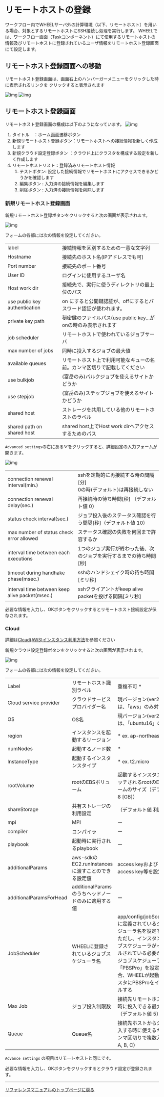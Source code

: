 # リモートホストの登録
ワークフロー内でWHEELサーバ外の計算環境（以下、リモートホスト）を用いる場合、対象とするリモートホストにSSH接続し処理を実行します。
WHEELでは、ワークフロー画面（Taskコンポーネント）にて使用するリモートホストの情報及びリモートホストに登録されているユーザ情報をリモートホスト登録画面にて設定します。

## リモートホスト登録画面への移動
リモートホスト登録画面は、画面右上のハンバーガーメニューをクリックした時に表示されるリンクを
クリックすると表示されます

![img](./img/hanberger.png "hanberger.png")
![img](./img/drawer.png "drawer.png")


## リモートホスト登録画面
リモートホスト登録画面の構成は以下のようになっています。
![img](./img/remotehost.png "remotehost")

1. タイトル　：ホーム画面遷移ボタン
1. 新規リモートホスト登録ボタン：リモートホストへの接続情報を新しく作成します
1. 新規クラウド設定登録ボタン  ：クラウド上にクラスタを構成する設定を新しく作成します
1. リモートホストリスト：登録済みリモートホスト情報
    1. テストボタン: 設定した接続情報でリモートホストにアクセスできるかどうかを確認します
    1. 編集ボタン  : 入力済の接続情報を編集します
    1. 削除ボタン  : 入力済の接続情報を削除します

### 新規リモートホスト登録画面
新規リモートホスト登録ボタンをクリックすると次の画面が表示されます。

![img](./img/new_remotehost.png "new_remotehost")

フォームの各部には次の情報を設定してください。

|||
|----------|---------------------------------|
|label| 接続情報を区別するための一意な文字列|
|Hostname| 接続先のホスト名(IPアドレスでも可)|
|Port number| 接続先のポート番号|
|User ID| ログインに使用するユーザ名|
|Host work dir| 接続先で、実行に使うディレクトリの最上位のパス|
|use public key authentication| on にすると公開鍵認証が、offにするとパスワード認証が使われます。|
|private key path|秘密鍵のファイルパス(use public key...がonの時のみ表示されます |
|job scheduler|リモートホストで使われているジョブサーバ|
|max number of jobs|同時に投入するジョブの最大値|
|available queues|リモートホスト上で利用可能なキューの名前。カンマ区切りで記載してください|
|use bulkjob|(富岳のみ)バルクジョブを使えるサイトかどうか|
|use stepjob|(富岳のみ)ステップジョブを使えるサイトかどうか|
|shared host|ストレージを共用している他のリモートホストのラベル|
|shared path on shared host|shared host上でHost work dirへアクセスするためのパス|

`Advanced settings`の右にある▽をクリックすると、詳細設定の入力フォームが開きます。

![img](./img/new_remotehost_advance.png "new_remotehost_advance")

|||
|----------|---------------------------------|
| connection renewal interval(min.) | sshを定期的に再接続する時の間隔 [分]<br> 0の時(デフォルト)は再接続しない|
| connection renewal delay(sec.) | 再接続時の待ち時間[秒] （デフォルト値 0）|
| status check interval(sec.) | ジョブ投入後のステータス確認を行う間隔[秒]（デフォルト値 10）|
| max number of status check error allowed | ステータス確認の失敗を何回まで許容するか|
| interval time between each executions | 1つのジョブ実行が終わった後、次のジョブを実行するまでの待ち時間[秒] |
| timeout during handhake phase(msec.) | sshのハンドシェイク時の待ち時間[ミリ秒]|
| interval time between keep alive packet(msec.) | sshクライアントがkeep alive packetを投げる間隔[ミリ秒]|

必要な情報を入力し、OKボタンをクリックするとリモートホスト接続設定が保存されます。

### Cloud
詳細は[Cloud(AWS)インスタンス利用方法](../../../doc/Cloud.md)を参照ください

新規クラウド設定登録ボタンをクリックすると次の画面が表示されます。

![img](./img/new_cloud.png "new_cloud")

フォームの各部には次の情報を設定してください。

||||
|----|----|----|
| Label | リモートホスト識別ラベル | 重複不可 * |
| Cloud service provider | クラウドサービスプロバイダー名 | 現バージョン(ver2.1.0)では、「aws」のみ対応 * |
| OS | OS名 | 現バージョン(ver2.1.0)では、「ubuntu16」のみ対応 * |
| region | インスタンスを起動するリージョン | *  ex. ap-northeast-1 |
| numNodes | 起動するノード数 | * |
| InstanceType | 起動するインスタンスタイプ | * ex. t2.micro |
| rootVolume | rootのEBSボリューム | 起動するインスタンスにアタッチされるrootのEBSボリュームのサイズ（デフォルト値 8 [GB]） |
| shareStorage | 共有ストレージの利用設定 |（デフォルト値 利用する）|
| mpi | MPI | ー |
| compiler | コンパイラ | ー |
| playbook | 起動時に実行されるplaybook | ー |
| additionalParams | aws-sdkのEC2.runInstancesに渡すことのできる設定値 | access keyおよび secret access key等を設定可能 |
| additionalParamsForHead | additionalParamsのうちヘッドノードのみに適用する値 | ー |
| JobScheduler | WHEELに登録されているジョブスケジューラ名 | app/config/jobSceduler.jsonに定義されているジョブスケジューラ名を設定する <br> ただし、インスタンスにジョブスケジューラがインストールされている必要がある。<br> ジョブスケジューラ「PBSPro」を設定した場合、WHEELが起動するクラスタにPBSProをインストールする|
| Max Job | ジョブ投入制限数 | 接続先リモートホストから同時に投入できる最大ジョブ数（デフォルト値 5）|
| Queue | Queue名 | 接続先ホストからジョブを投入する時に使えるキュー、カンマ区切りで複数入力可（ex. A, B, C）|

`Advance settings` の項目はリモートホストと同じです。

必要な情報を入力し、OKボタンをクリックするとクラウド設定が登録されます。


--------
[リファレンスマニュアルのトップページに戻る](../index.md)
